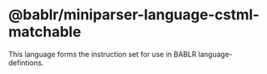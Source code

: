 # @bablr/miniparser-language-cstml-matchable

This language forms the instruction set for use in BABLR language-defintions.
